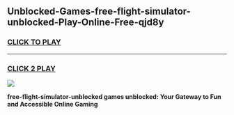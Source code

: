 
## Unblocked-Games-free-flight-simulator-unblocked-Play-Online-Free-qjd8y
<h3>
<a href="https://premium76.site?title=free-flight-simulator-unblocked&ref=26A">CLICK TO PLAY</a></h3>
<hr>

<h3>
<a href="https://premium76.site?title=free-flight-simulator-unblocked&ref=26A">CLICK 2 PLAY</a>
  
</h3>

<a href="https://premium76.site?title=free-flight-simulator-unblocked&ref=26A"><img src="https://clearcache.store/games.png"></a>


**free-flight-simulator-unblocked games unblocked: Your Gateway to Fun and Accessible Online Gaming**

